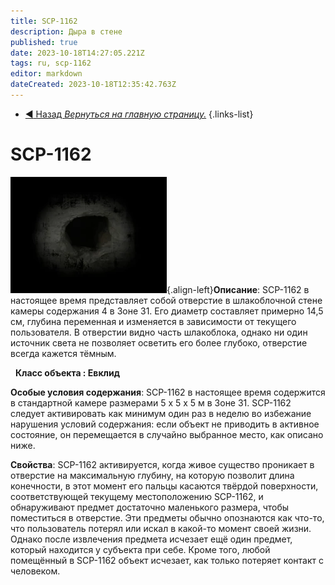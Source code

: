 ```yaml
---
title: SCP-1162
description: Дыра в стене
published: true
date: 2023-10-18T14:27:05.221Z
tags: ru, scp-1162
editor: markdown
dateCreated: 2023-10-18T12:35:42.763Z
---
```


- [:arrow_backward: Назад *Вернуться на главную страницу.*](/ru/home)
{.links-list}
# SCP-1162
![1162.webp](/images/roles/1162.webp){.align-left}**Описание**:
SCP-1162 в настоящее время представляет собой отверстие в шлакоблочной стене камеры содержания 4 в Зоне 31. Его диаметр составляет примерно 14,5 см, глубина переменная и изменяется в зависимости от текущего пользователя. В отверстии видно часть шлакоблока, однако ни один источник света не позволяет осветить его более глубоко, отверстие всегда кажется тёмным.
 
 

 
**Класс объекта : Евклид**

**Особые условия содержания**:
SCP-1162 в настоящее время содержится в стандартной камере размерами 5 х 5 х 5 м в Зоне 31. SCP-1162 следует активировать как минимум один раз в неделю во избежание нарушения условий содержания: если объект не приводить в активное состояние, он перемещается в случайно выбранное место, как описано ниже.

**Свойства**:
SCP-1162 активируется, когда живое существо проникает в отверстие на максимальную глубину, на которую позволит длина конечности, в этот момент его пальцы касаются твёрдой поверхности, соответствующей текущему местоположению SCP-1162, и обнаруживают предмет достаточно маленького размера, чтобы поместиться в отверстие. Эти предметы обычно опознаются как что-то, что пользователь потерял или искал в какой-то момент своей жизни. Однако после извлечения предмета исчезает ещё один предмет, который находится у субъекта при себе. Кроме того, любой помещённый в SCP-1162 объект исчезает, как только потеряет контакт с человеком.